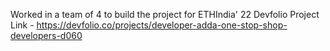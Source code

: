 Worked in a team of 4 to build the project for ETHIndia' 22
Devfolio Project Link - https://devfolio.co/projects/developer-adda-one-stop-shop-developers-d060
